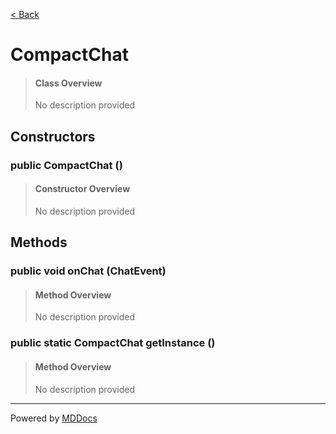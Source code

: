 [< Back](../README.md)
# CompactChat #
>#### Class Overview ####
>No description provided
## Constructors ##
### public CompactChat () ###
>#### Constructor Overview ####
>No description provided
>
## Methods ##
### public void onChat (ChatEvent) ###
>#### Method Overview ####
>No description provided
>
### public static CompactChat getInstance () ###
>#### Method Overview ####
>No description provided
>

---
Powered by [MDDocs](https://github.com/VRCube/MDDocs)